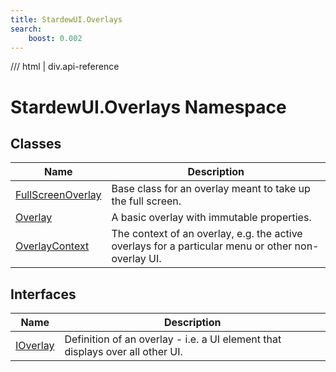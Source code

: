 ```yaml
---
title: StardewUI.Overlays
search:
    boost: 0.002
---
```


<link rel="stylesheet" href="/StardewUI/stylesheets/reference.css" />

/// html | div.api-reference

# StardewUI.Overlays Namespace

## Classes

| Name | Description |
| --- | --- |
| [FullScreenOverlay](fullscreenoverlay.md) | Base class for an overlay meant to take up the full screen. |
| [Overlay](overlay.md) | A basic overlay with immutable properties. |
| [OverlayContext](overlaycontext.md) | The context of an overlay, e.g. the active overlays for a particular menu or other non-overlay UI. |

## Interfaces

| Name | Description |
| --- | --- |
| [IOverlay](ioverlay.md) | Definition of an overlay - i.e. a UI element that displays over all other UI. |

